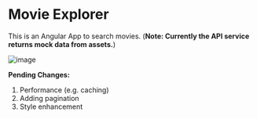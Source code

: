 # Movie Explorer

This is an Angular App to search movies.
(**Note: Currently the API service returns mock data from assets.**)

![image](https://github.com/user-attachments/assets/779f45d8-5142-42e2-b1c5-655af8682263)

**Pending Changes:**

1. Performance (e.g. caching)
2. Adding pagination
3. Style enhancement
